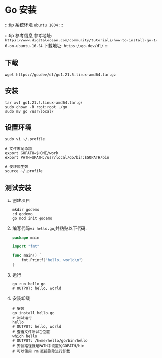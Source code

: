 # Go 安装

:::tip 系统环境
``ubuntu 1804``
:::

:::tip 参考信息
参考地址: ``https://www.digitalocean.com/community/tutorials/how-to-install-go-1-6-on-ubuntu-16-04``
下载地址: ``https://go.dev/dl/``
:::

## 下载

```shell
wget https://go.dev/dl/go1.21.5.linux-amd64.tar.gz
```

## 安装

```shell
tar xvf go1.21.5.linux-amd64.tar.gz
sudo chown -R root:root ./go
sudo mv go /usr/local/
```

## 设置环境

```shell
sudo vi ~/.profile

# 文件末尾添加
export GOPATH=$HOME/work
export PATH=$PATH:/usr/local/go/bin:$GOPATH/bin

# 使环境生效
source ~/.profile
```

## 测试安装

1. 创建项目
	
	```shell
	mkdir godemo
	cd godemo
	go mod init godemo
	```

1. 编写代码`vi hello.go`,并粘贴以下代码.

	```go
	package main

	import "fmt"

	func main() {
		fmt.Printf("hello, world\n")
	}
	```

1. 运行

	```shell
	go run hello.go
	# OUTPUT: hello, world
	```

1. 安装卸载

	```shell
	# 安装
	go install hello.go
	# 测试运行
	hello
	# OUTPUT: hello, world
	# 查看文件所以在位置
	which hello
	# OUTPUT: /home/hello/go/bin/hello
	# 安装路径就是PATH中设置的GOPATH/bin
	# 可以使用 rm 直接删除进行卸载
	```
